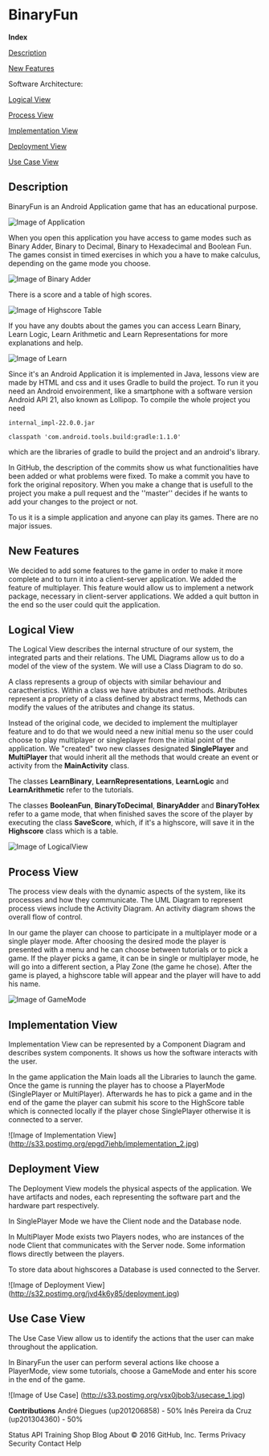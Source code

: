 
<h1>BinaryFun</h1>

**Index**

[Description](#description)

[New Features](#new-features)
 
Software Architecture:
 
  [Logical View](#logical-view)
 
 [Process View](#process-view)
	 
 [Implementation View](#implementation-view)
	 
 [Deployment View](#deployment-view)
	 
 [Use Case View](#use-case-view)

## Description
BinaryFun is an Android Application game that has an educational purpose.

![Image of Application](http://imageshack.com/a/img922/580/9fKEHJ.png)

When you open this application you have access to game modes such as Binary Adder, Binary to Decimal, Binary to Hexadecimal and Boolean Fun.
The games consist in timed exercises in which you a have to make calculus, depending on the game mode you choose. 

![Image of Binary Adder](http://imageshack.com/a/img921/6862/9FkPuk.png)

There is a score and a table of high scores.

![Image of Highscore Table](http://imageshack.com/a/img922/6553/I1QOQ2.png)

If you have any doubts about the games you can access Learn Binary, Learn Logic, Learn Arithmetic and Learn Representations for more explanations and help.

![Image of Learn](http://imageshack.com/a/img922/5359/MyYr4S.png)

Since it's an Android Application it is implemented in Java, lessons view are made by HTML and css and it uses Gradle to build the project. 
To run it you need an Android envoirenment, like a smartphone with a software version Android API 21, also known as Lollipop.
To compile the whole project you need 
	
	internal_impl-22.0.0.jar

	classpath 'com.android.tools.build:gradle:1.1.0'
	
which are the libraries of gradle to build the project and an android's library.


In GitHub, the description of the commits show us what functionalities have been added or what problems were fixed.
To make a commit you have to fork the original repository. When you make a change that is usefull to the project you make a pull request and the ''master'' decides if he wants to add your changes to the project or not.



To us it is a simple application and anyone can play its games. There are no major issues.

## New Features

We decided to add some features to the game in order to make it more complete and to turn it into a client-server application.
We added the feature of multiplayer. This feature would allow us to implement a network package, necessary in client-server applications. 
We added a quit button in the end so the user could quit the application.

## Logical View

The Logical View describes the internal structure of our system, the integrated parts and their relations.
The UML Diagrams allow us to do a model of the view of the system. We will use a Class Diagram to do so.

A class represents a group of objects with similar behaviour and caractheristics. 
Within a class we have atributes and methods. Atributes represent a propriety of a class defined by abstract terms, Methods can modify the values of the atributes and change its status.

Instead of the original code, we decided to implement the multiplayer feature and to do that we would need a new initial menu so the user could choose to play multiplayer or singleplayer from the initial point of the application. We "created" two new classes designated **SinglePlayer** and **MultiPlayer** that would inherit all the methods that would create an event or activity from the **MainActivity** class.

The classes **LearnBinary**, **LearnRepresentations**, **LearnLogic** and **LearnArithmetic** refer to the tutorials.

The classes **BooleanFun**, **BinaryToDecimal**, **BinaryAdder** and **BinaryToHex** refer to a game mode, that when finished saves the score of the player by executing the class **SaveScore**, which, if it's a highscore, will save it in the **Highscore** class which is a table.

![Image of LogicalView](http://s32.postimg.org/4jy9jiyud/Logical_View.png)

## Process View

The process view deals with the dynamic aspects of the system, like its processes and how they communicate. The UML Diagram to represent process views include the Activity Diagram. An activity diagram shows the overall flow of control.

In our game the player can choose to participate in a multiplayer mode or a single player mode. After choosing the desired mode the player is presented with a menu and he can choose between tutorials or to pick a game. If the player picks a game, it can be in single or multiplayer mode, he will go into a different section, a Play Zone (the game he chose). After the game is played, a highscore table will appear and the player will have to add his name.

![Image of GameMode](http://s32.postimg.org/67ggvaced/Untitled.png)

## Implementation View

Implementation View can be represented by a Component Diagram and describes system components. It shows us how the software interacts with the user.

In the game application the Main loads all the Libraries to launch the game. Once the game is running the player has to choose a PlayerMode (SinglePlayer or MultiPlayer). Afterwards he has to pick a game and in the end of the game the player can submit his score to the HighScore table which is connected locally if the player chose SinglePlayer otherwise it is connected to a server.

![Image of Implementation View] (http://s33.postimg.org/epgd7iehb/implementation_2.jpg)

## Deployment View

The Deployment View models the physical aspects of the application. We have artifacts and nodes, each representing the software part and the hardware part respectively.

In SinglePlayer Mode we have the Client node and the Database node. 

In MultiPlayer Mode exists two Players nodes, who are instances of the node Client that communicates with the Server node. Some information flows directly between the players. 

To store data about highscores a Database is used connected to the Server.

![Image of Deployment View] (http://s32.postimg.org/jvd4k6y85/deployment.jpg)

## Use Case View

The Use Case View allow us to identify the actions that the user can make throughout the application.

In BinaryFun the user can perform several actions like choose a PlayerMode, view some tutorials, choose a GameMode and enter his score in the end of the game. 

![Image of Use Case] (http://s33.postimg.org/vsx0jbob3/usecase_1.jpg)

**Contributions**
André Diegues (up201206858) - 50%
Inês Pereira da Cruz (up201304360) - 50%

Status API Training Shop Blog About
© 2016 GitHub, Inc. Terms Privacy Security Contact Help
